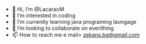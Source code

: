 - 👋 Hi, I’m @LacaracM
- 👀 I’m interested in coding
- 🌱 I’m currently learning java programing laungage
- 💞️ I’m looking to collaborate on everithing
- 📫 How to reach me e mail> zekans.bg@gmail.com

<!---
LacaracM/LacaracM is a ✨ special ✨ repository because its `README.md` (this file) appears on your GitHub profile.
You can click the Preview link to take a look at your changes.
--->
